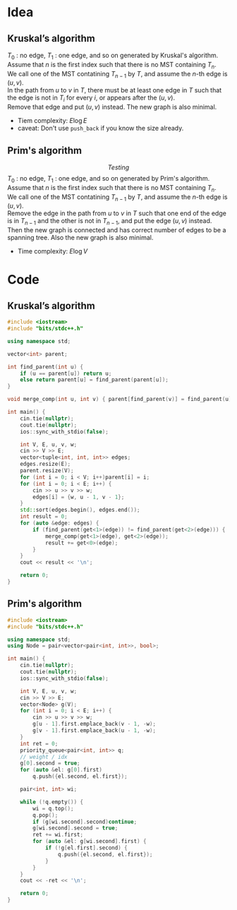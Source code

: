 # Idea
## Kruskal’s algorithm

$T_0$ : no edge, $T_1$ : one edge, and so on generated by Kruskal's algorithm.  
Assume that $n$ is the first index such that there is no MST containing $T_n$.  
We call one of the MST contatining $T_{n-1}$ by $T$, and assume the $n$-th edge is $(u, v)$.  
In the path from $u$ to $v$ in $T$, there must be at least one edge in $T$ such that the edge is not in $T_i$ for every $i$, or appears after the $(u, v)$.  
Remove that edge and put $(u, v)$ instead. The new graph is also minimal.

* Tiem complexity: $E\log E$
* caveat: Don't use `push_back` if you know the size already.

## Prim's algorithm
$$Testing$$
$T_0$ : no edge, $T_1$ : one edge, and so on generated by Prim's algorithm.  
Assume that $n$ is the first index such that there is no MST containing $T_n$.  
We call one of the MST contatining $T_{n-1}$ by $T$, and assume the $n$-th edge is $(u, v)$.  
Remove the edge in the path from $u$ to $v$ in $T$ such that one end of the edge is in $T_{n-1}$ and the other is not in $T_{n-1}$, and put the edge $(u, v)$ instead.  
Then the new graph is connected and has correct number of edges to be a spanning tree. Also the new graph is also minimal.
* Time complexity: $E\log V$
# Code
## Kruskal’s algorithm
```cpp
#include <iostream>
#include "bits/stdc++.h"

using namespace std;

vector<int> parent;

int find_parent(int u) {
    if (u == parent[u]) return u;
    else return parent[u] = find_parent(parent[u]);
}

void merge_comp(int u, int v) { parent[find_parent(v)] = find_parent(u); }

int main() {
    cin.tie(nullptr);
    cout.tie(nullptr);
    ios::sync_with_stdio(false);

    int V, E, u, v, w;
    cin >> V >> E;
    vector<tuple<int, int, int>> edges;
    edges.resize(E);
    parent.resize(V);
    for (int i = 0; i < V; i++)parent[i] = i;
    for (int i = 0; i < E; i++) {
        cin >> u >> v >> w;
        edges[i] = {w, u - 1, v - 1};
    }
    std::sort(edges.begin(), edges.end());
    int result = 0;
    for (auto &edge: edges) {
        if (find_parent(get<1>(edge)) != find_parent(get<2>(edge))) {
            merge_comp(get<1>(edge), get<2>(edge));
            result += get<0>(edge);
        }
    }
    cout << result << '\n';

    return 0;
}
```

## Prim's algorithm
```cpp
#include <iostream>
#include "bits/stdc++.h"

using namespace std;
using Node = pair<vector<pair<int, int>>, bool>;

int main() {
    cin.tie(nullptr);
    cout.tie(nullptr);
    ios::sync_with_stdio(false);

    int V, E, u, v, w;
    cin >> V >> E;
    vector<Node> g(V);
    for (int i = 0; i < E; i++) {
        cin >> u >> v >> w;
        g[u - 1].first.emplace_back(v - 1, -w);
        g[v - 1].first.emplace_back(u - 1, -w);
    }
    int ret = 0;
    priority_queue<pair<int, int>> q;
    // weight / idx
    g[0].second = true;
    for (auto &el: g[0].first)
        q.push({el.second, el.first});

    pair<int, int> wi;

    while (!q.empty()) {
        wi = q.top();
        q.pop();
        if (g[wi.second].second)continue;
        g[wi.second].second = true;
        ret += wi.first;
        for (auto &el: g[wi.second].first) {
            if (!g[el.first].second) {
                q.push({el.second, el.first});
            }
        }
    }
    cout << -ret << '\n';

    return 0;
}
```
